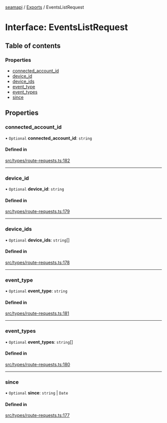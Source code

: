 [seamapi](../README.md) / [Exports](../modules.md) / EventsListRequest

# Interface: EventsListRequest

## Table of contents

### Properties

- [connected\_account\_id](EventsListRequest.md#connected_account_id)
- [device\_id](EventsListRequest.md#device_id)
- [device\_ids](EventsListRequest.md#device_ids)
- [event\_type](EventsListRequest.md#event_type)
- [event\_types](EventsListRequest.md#event_types)
- [since](EventsListRequest.md#since)

## Properties

### connected\_account\_id

• `Optional` **connected\_account\_id**: `string`

#### Defined in

[src/types/route-requests.ts:182](https://github.com/seamapi/javascript/blob/main/src/types/route-requests.ts#L182)

___

### device\_id

• `Optional` **device\_id**: `string`

#### Defined in

[src/types/route-requests.ts:179](https://github.com/seamapi/javascript/blob/main/src/types/route-requests.ts#L179)

___

### device\_ids

• `Optional` **device\_ids**: `string`[]

#### Defined in

[src/types/route-requests.ts:178](https://github.com/seamapi/javascript/blob/main/src/types/route-requests.ts#L178)

___

### event\_type

• `Optional` **event\_type**: `string`

#### Defined in

[src/types/route-requests.ts:181](https://github.com/seamapi/javascript/blob/main/src/types/route-requests.ts#L181)

___

### event\_types

• `Optional` **event\_types**: `string`[]

#### Defined in

[src/types/route-requests.ts:180](https://github.com/seamapi/javascript/blob/main/src/types/route-requests.ts#L180)

___

### since

• `Optional` **since**: `string` \| `Date`

#### Defined in

[src/types/route-requests.ts:177](https://github.com/seamapi/javascript/blob/main/src/types/route-requests.ts#L177)
